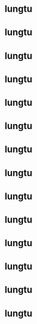 # lungtu
# lungtu
# lungtu
# lungtu
# lungtu
# lungtu
# lungtu
# lungtu
# lungtu
# lungtu
# lungtu
# lungtu
# lungtu
# lungtu
